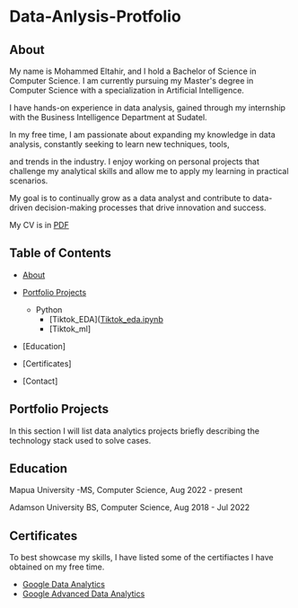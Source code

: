 # Data-Anlysis-Protfolio
## About

My name is Mohammed Eltahir, and I hold a Bachelor of Science in Computer Science. 
I am currently pursuing my Master's degree in Computer Science with a specialization in Artificial Intelligence. 

I have hands-on experience in data analysis, gained through my internship with the Business Intelligence Department at Sudatel. 

In my free time, I am passionate about expanding my knowledge in data analysis, constantly seeking to learn new techniques, tools, 

and trends in the industry. I enjoy working on personal projects that challenge my analytical skills and allow me to apply my learning in practical scenarios. 

My goal is to continually grow as a data analyst and contribute to data-driven decision-making processes that drive innovation and success.

My CV is in [PDF](my_resume24.pdf)


## Table of Contents
- [About](README.md/#about)
- [Portfolio Projects](README.md/#Portfolio-Projects)
  - Python
    - [Tiktok_EDA]([Tiktok_eda.ipynb](https://github.com/MOHAMMEDOSAMAXO/Protfolio-projects/blob/main/Tiktok_eda.ipynb)
    - [Tiktok_ml]
  

  


- [Education] 
- [Certificates]
- [Contact]
## Portfolio Projects
In this section I will list data analytics projects briefly describing the technology stack used to solve cases.

## Education

Mapua University -MS, Computer Science, Aug 2022 - present

Adamson University BS, Computer Science, Aug 2018 - Jul 2022


## Certificates
To best showcase my skills, I have listed some of the certifiactes I have obtained on my free time.
 - [Google Data Analytics](https://www.coursera.org/account/accomplishments/professional-cert/ZD2NGU46DWZ5)
 - [Google Advanced Data Analytics](https://coursera.org/verify/professional-cert/ZFV5YG4M3GHM)
   
